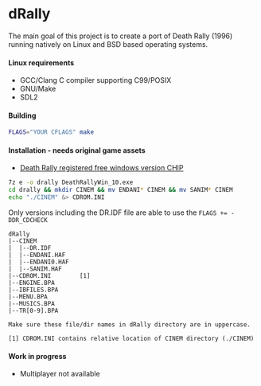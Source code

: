 # dRally

The main goal of this project is to create a port of Death Rally (1996) running natively on Linux and BSD based operating systems.

#### Linux requirements
* GCC/Clang C compiler supporting C99/POSIX
* GNU/Make
* SDL2


#### Building

```sh
FLAGS="YOUR CFLAGS" make
```

#### Installation - needs original game assets

* [Death Rally registered free windows version CHIP](https://www.chip.de/downloads/Death-Rally-Vollversion_38550689.html)

```sh
7z e -o drally DeathRallyWin_10.exe
cd drally && mkdir CINEM && mv ENDANI* CINEM && mv SANIM* CINEM
echo "./CINEM" &> CDROM.INI
```

Only versions including the DR.IDF file are able to use the `FLAGS += -DDR_CDCHECK`

    dRally
    |--CINEM
    |  |--DR.IDF
    |  |--ENDANI.HAF
    |  |--ENDANI0.HAF
    |  |--SANIM.HAF
	|--CDROM.INI        [1]
    |--ENGINE.BPA
    |--IBFILES.BPA
    |--MENU.BPA
    |--MUSICS.BPA
    |--TR[0-9].BPA

    Make sure these file/dir names in dRally directory are in uppercase.

    [1] CDROM.INI contains relative location of CINEM directory (./CINEM)

#### Work in progress
*   Multiplayer not available 
